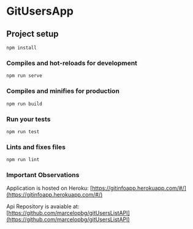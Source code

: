 # GitUsersApp

## Project setup
```
npm install
```

### Compiles and hot-reloads for development
```
npm run serve
```

### Compiles and minifies for production
```
npm run build
```

### Run your tests
```
npm run test
```

### Lints and fixes files
```
npm run lint
```
### Important Observations
Application is hosted on Heroku: [https://gitinfoapp.herokuapp.com/#/](https://gitinfoapp.herokuapp.com/#/)

Api Repository is avaiable at: [https://github.com/marcelopbg/gitUsersListAPI](https://github.com/marcelopbg/gitUsersListAPI)
